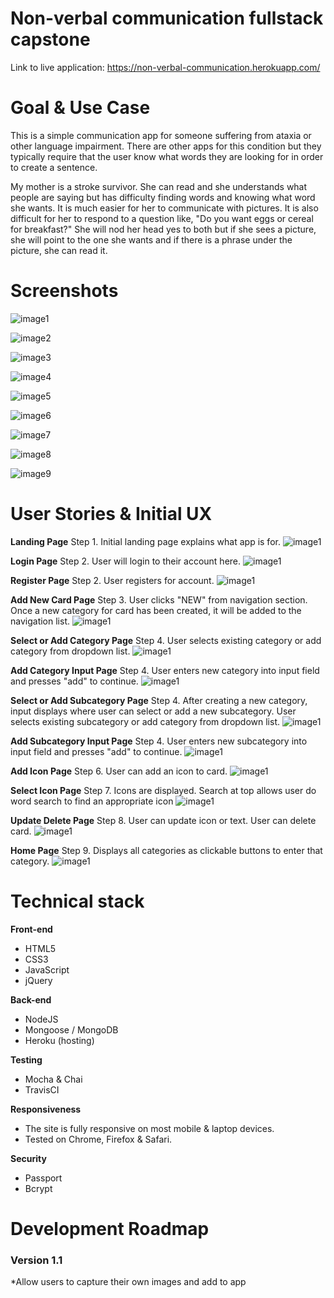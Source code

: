 # Non-verbal communication fullstack capstone

Link to live application: https://non-verbal-communication.herokuapp.com/

# Goal & Use Case

This is a simple communication app for someone suffering from ataxia or other language impairment. There are other apps for this condition but they typically require that the user know what words they are looking for in order to create a sentence.

My mother is a stroke survivor. She can read and she understands what people are saying but has difficulty finding words and knowing what word she wants. It is much easier for her to communicate with pictures. It is also difficult for her to respond to a question like, "Do you want eggs or cereal for breakfast?" She will nod her head yes to both but if she sees a picture, she will point to the one she wants and if there is a phrase under the picture, she can read it.



# Screenshots
![image1](https://github.com/kimcheru18/define-statement-of-purpose-node-capstone/blob/master/github-images/landing-page.png)

![image2](https://github.com/kimcheru18/define-statement-of-purpose-node-capstone/blob/master/github-images/register-new-user-page.png)

![image3](https://github.com/kimcheru18/define-statement-of-purpose-node-capstone/blob/master/github-images/questions-page.png)

![image4](https://github.com/kimcheru18/define-statement-of-purpose-node-capstone/blob/master/github-images/instructions-to-create-sop.png)

![image5](https://github.com/kimcheru18/define-statement-of-purpose-node-capstone/blob/master/github-images/create-sop-freestyle-page.png)

![image6](https://github.com/kimcheru18/define-statement-of-purpose-node-capstone/blob/master/github-images/create-sop-template-page.png)

![image7](https://github.com/kimcheru18/define-statement-of-purpose-node-capstone/blob/master/github-images/set-goals-page.png)

![image8](https://github.com/kimcheru18/define-statement-of-purpose-node-capstone/blob/master/github-images/sop-values-beliefs-goals-final-page.png)

![image9](https://github.com/kimcheru18/define-statement-of-purpose-node-capstone/blob/master/github-images/revise-sop-page.png)


# User Stories & Initial UX

**Landing Page**
Step 1. Initial landing page explains what app is for.
![image1](https://github.com/kimcheru18/non-verbal-communication-fullstack-capstone/blob/master/wireframe-images/site-info-page.png)

**Login Page**
Step 2. User will login to their account here.
![image1](https://github.com/kimcheru18/non-verbal-communication-fullstack-capstone/blob/master/wireframe-images/login-page.png)

**Register Page**
Step 2. User registers for account.
![image1](https://github.com/kimcheru18/non-verbal-communication-fullstack-capstone/blob/master/wireframe-images/register-page.png)

**Add New Card Page**
Step 3. User clicks "NEW" from navigation section. Once a new category for card has been created, it will be added to the navigation list.
![image1](https://github.com/kimcheru18/non-verbal-communication-fullstack-capstone/blob/master/wireframe-images/add-card-page.png)

**Select or Add Category Page**
Step 4. User selects existing category or add category from dropdown list.
![image1](https://github.com/kimcheru18/non-verbal-communication-fullstack-capstone/blob/master/wireframe-images/select-add-category-page.png)

**Add Category Input Page**
Step 4. User enters new category into input field and presses "add" to continue.
![image1](https://github.com/kimcheru18/non-verbal-communication-fullstack-capstone/blob/master/wireframe-images/add-category-input-page.png)

**Select or Add Subcategory Page**
Step 4. After creating a new category, input displays where user can select or add a new subcategory. User selects existing subcategory or add category from dropdown list.
![image1](https://github.com/kimcheru18/non-verbal-communication-fullstack-capstone/blob/master/wireframe-images/add-subcat-page.png)

**Add Subcategory Input Page**
Step 4. User enters new subcategory into input field and presses "add" to continue.
![image1](https://github.com/kimcheru18/non-verbal-communication-fullstack-capstone/blob/master/wireframe-images/add-subcat-input-page.png)

**Add Icon Page**
Step 6. User can add an icon to card.
![image1](https://github.com/kimcheru18/non-verbal-communication-fullstack-capstone/blob/master/wireframe-images/add-icon-page.png)

**Select Icon Page**
Step 7. Icons are displayed. Search at top allows user do word search to find an appropriate icon
![image1](https://github.com/kimcheru18/non-verbal-communication-fullstack-capstone/blob/master/wireframe-images/select-icon-page.png)

**Update Delete Page**
Step 8. User can update icon or text. User can delete card.
![image1](https://github.com/kimcheru18/non-verbal-communication-fullstack-capstone/blob/master/wireframe-images/update-delete-page.png)

**Home Page**
Step 9. Displays all categories as clickable buttons to enter that category.
![image1](https://github.com/kimcheru18/non-verbal-communication-fullstack-capstone/blob/master/wireframe-images/home-page.png)


# Technical stack

**Front-end**
 * HTML5
 * CSS3
 * JavaScript
 * jQuery

**Back-end**
 * NodeJS
 * Mongoose / MongoDB
 * Heroku (hosting)

**Testing**
 * Mocha & Chai
 * TravisCI

**Responsiveness**
 * The site is fully responsive on most mobile & laptop devices.
 * Tested on Chrome, Firefox & Safari.

**Security**
 * Passport
 * Bcrypt

# Development Roadmap

### Version 1.1
 *Allow users to capture their own images and add to app

